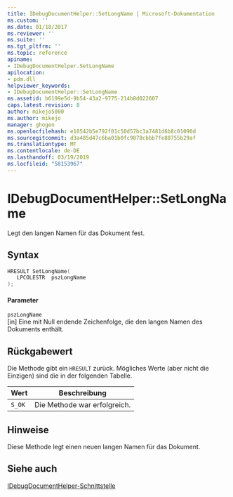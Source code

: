 ```yaml
---
title: IDebugDocumentHelper::SetLongName | Microsoft-Dokumentation
ms.custom: ''
ms.date: 01/18/2017
ms.reviewer: ''
ms.suite: ''
ms.tgt_pltfrm: ''
ms.topic: reference
apiname:
- IDebugDocumentHelper.SetLongName
apilocation:
- pdm.dll
helpviewer_keywords:
- IDebugDocumentHelper::SetLongName
ms.assetid: b6199e5d-9b54-43a2-9775-214b8d022607
caps.latest.revision: 8
author: mikejo5000
ms.author: mikejo
manager: ghogen
ms.openlocfilehash: e10542b5e792f01c50d57bc3a7481d6b8c01090d
ms.sourcegitcommit: d3a485d47c6ba01b0fc9878cbbb7fe88755b29af
ms.translationtype: MT
ms.contentlocale: de-DE
ms.lasthandoff: 03/19/2019
ms.locfileid: "58153967"
---
```

# <a name="idebugdocumenthelpersetlongname"></a>IDebugDocumentHelper::SetLongName
Legt den langen Namen für das Dokument fest.  
  
## <a name="syntax"></a>Syntax  
  
```cpp
HRESULT SetLongName(  
   LPCOLESTR  pszLongName  
);  
```  
  
#### <a name="parameters"></a>Parameter  
 `pszLongName`  
 [in] Eine mit Null endende Zeichenfolge, die den langen Namen des Dokuments enthält.  
  
## <a name="return-value"></a>Rückgabewert  
 Die Methode gibt ein `HRESULT` zurück. Mögliches Werte (aber nicht die Einzigen) sind die in der folgenden Tabelle.  
  
|Wert|Beschreibung|  
|-----------|-----------------|  
|`S_OK`|Die Methode war erfolgreich.|  
  
## <a name="remarks"></a>Hinweise  
 Diese Methode legt einen neuen langen Namen für das Dokument.  
  
## <a name="see-also"></a>Siehe auch  
 [IDebugDocumentHelper-Schnittstelle](../../winscript/reference/idebugdocumenthelper-interface.md)
